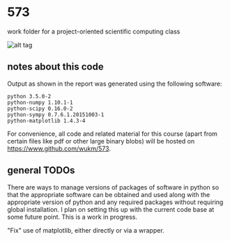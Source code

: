 # 573
work folder for a project-oriented scientific computing class

![alt tag](https://raw.github.com/wukm/573/master/hw4/report/varspread.png)

notes about this code
---------------------

Output as shown in the report was generated using the following software:

    python 3.5.0-2
    python-numpy 1.10.1-1
    python-scipy 0.16.0-2
    python-sympy 0.7.6.1.20151003-1
    python-matplotlib 1.4.3-4

For convenience, all code and related material for this course (apart
from certain files like pdf or other large binary blobs) will be hosted on
https://www.github.com/wukm/573. 

general TODOs
-------------

There are ways to manage versions of packages of software in python so that the
appropriate software can be obtained and used along with the appropriate
version of python and any required packages without requiring global
installation. I plan on setting this up with the current code base at some
future point. This is a work in progress. 

"Fix" use of matplotlib, either directly or via a wrapper.

